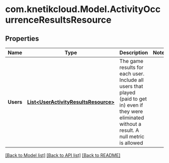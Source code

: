 # com.knetikcloud.Model.ActivityOccurrenceResultsResource
## Properties

Name | Type | Description | Notes
------------ | ------------- | ------------- | -------------
**Users** | [**List&lt;UserActivityResultsResource&gt;**](UserActivityResultsResource.md) | The game results for each user. Include all users that played (paid to get in) even if they were eliminated without a result. A null metric is allowed | 

[[Back to Model list]](../README.md#documentation-for-models) [[Back to API list]](../README.md#documentation-for-api-endpoints) [[Back to README]](../README.md)

